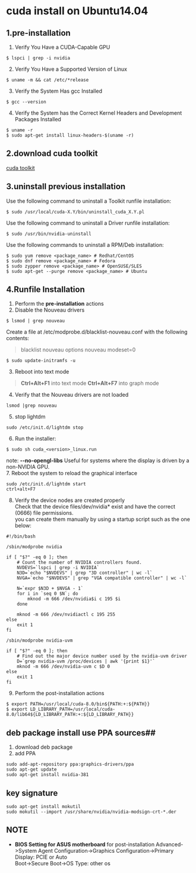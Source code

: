 # cuda install on Ubuntu14.04 #

## 1.pre-installation ##
1. Verify You Have a CUDA-Capable GPU
```
$ lspci | grep -i nvidia
```
2. Verify You Have a Supported Version of Linux
```
$ uname -m && cat /etc/*release
```
3. Verify the System Has gcc Installed
```
$ gcc --version
```
4. Verify the System has the Correct Kernel Headers and Development Packages Installed
```
$ uname -r
$ sudo apt-get install linux-headers-$(uname -r)
```

## 2.download cuda toolkit ##
[cuda toolkit](./images/cuda.png)  


## 3.uninstall previous installation ##
Use the following command to uninstall a Toolkit runfile installation:
```
$ sudo /usr/local/cuda-X.Y/bin/uninstall_cuda_X.Y.pl
```
Use the following command to uninstall a Driver runfile installation:
```
$ sudo /usr/bin/nvidia-uninstall
```
Use the following commands to uninstall a RPM/Deb installation:
```
$ sudo yum remove <package_name> # Redhat/CentOS 
$ sudo dnf remove <package_name> # Fedora 
$ sudo zypper remove <package_name> # OpenSUSE/SLES 
$ sudo apt-get --purge remove <package_name> # Ubuntu
```

## 4.Runfile Installation ##
1. Perform the **pre-installation** actions
2. Disable the Nouveau drivers  
```
$ lsmod | grep nouveau 
```
Create a file at /etc/modprobe.d/blacklist-nouveau.conf with the following contents:  
> blacklist nouveau
> options nouveau modeset=0  
```
$ sudo update-initramfs -u
```
3. Reboot into text mode  
> **Ctrl+Alt+F1** into text mode
> **Ctrl+Alt+F7** into graph mode
4. Verify that the Nouveau drivers are not loaded
```
lsmod |grep nouveau
```
5. stop lightdm
```
sudo /etc/init.d/lightdm stop
```
6. Run the installer:  
```
$ sudo sh cuda_<version>_linux.run
```
note: **--no-opengl-libs** Useful for systems where the display is driven by a non-NVIDIA GPU.  
7. Reboot the system to reload the graphical interface  
```
sudo /etc/init.d/lightdm start
ctrl+alt+F7
```
8. Verify the device nodes are created properly   
Check that the device files/dev/nvidia\* exist and have the correct (0666) file permissions.   
you can create them manually by using a startup script such as the one below:   
```
#!/bin/bash 

/sbin/modprobe nvidia 

if [ "$?" -eq 0 ]; then 
    # Count the number of NVIDIA controllers found. 
    NVDEVS=`lspci | grep -i NVIDIA` 
    N3D=`echo "$NVDEVS" | grep "3D controller" | wc -l` 
    NVGA=`echo "$NVDEVS" | grep "VGA compatible controller" | wc -l` 

    N=`expr $N3D + $NVGA - 1` 
    for i in `seq 0 $N`; do 
        mknod -m 666 /dev/nvidia$i c 195 $i 
    done 
    
    mknod -m 666 /dev/nvidiactl c 195 255 
else 
    exit 1 
fi 

/sbin/modprobe nvidia-uvm 

if [ "$?" -eq 0 ]; then 
    # Find out the major device number used by the nvidia-uvm driver 
    D=`grep nvidia-uvm /proc/devices | awk '{print $1}'` 
    mknod -m 666 /dev/nvidia-uvm c $D 0 
else 
    exit 1 
fi
```
9. Perform the post-installation actions
```
$ export PATH=/usr/local/cuda-8.0/bin${PATH:+:${PATH}}
$ export LD_LIBRARY_PATH=/usr/local/cuda-8.0/lib64${LD_LIBRARY_PATH:+:${LD_LIBRARY_PATH}}
```


## deb package install use PPA sources##
1. download deb package  
2. add PPA
```
sudo add-apt-repository ppa:graphics-drivers/ppa
sudo apt-get update
sudo apt-get install nvidia-381
```


## key signature ##
```
sudo apt-get install mokutil
sudo mokutil --import /usr/share/nvidia/nvidia-modsign-crt-*.der
```


## NOTE ##
* **BIOS Setting for ASUS motherboard** for post-installation
Advanced->System Agent Configuration->Graphics Configuration->Primary Display: PCIE or Auto  
Boot->Secure Boot->OS Type: other os  

